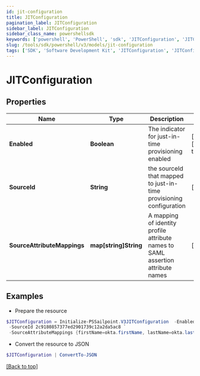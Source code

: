 ```yaml
---
id: jit-configuration
title: JITConfiguration
pagination_label: JITConfiguration
sidebar_label: JITConfiguration
sidebar_class_name: powershellsdk
keywords: ['powershell', 'PowerShell', 'sdk', 'JITConfiguration', 'JITConfiguration'] 
slug: /tools/sdk/powershell/v3/models/jit-configuration
tags: ['SDK', 'Software Development Kit', 'JITConfiguration', 'JITConfiguration']
---
```



# JITConfiguration

## Properties

Name | Type | Description | Notes
------------ | ------------- | ------------- | -------------
**Enabled** | **Boolean** | The indicator for just-in-time provisioning enabled | [optional] [default to $false]
**SourceId** | **String** | the sourceId that mapped to just-in-time provisioning configuration | [optional] 
**SourceAttributeMappings** | **map[string]String** | A mapping of identity profile attribute names to SAML assertion attribute names | [optional] 

## Examples

- Prepare the resource
```powershell
$JITConfiguration = Initialize-PSSailpoint.V3JITConfiguration  -Enabled false `
 -SourceId 2c9180857377ed2901739c12a2da5ac8 `
 -SourceAttributeMappings {firstName=okta.firstName, lastName=okta.lastName, email=okta.email}
```

- Convert the resource to JSON
```powershell
$JITConfiguration | ConvertTo-JSON
```


[[Back to top]](#) 

